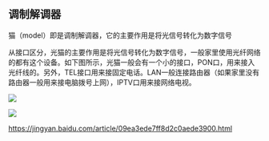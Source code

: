 ## 调制解调器

猫（model）即是调制解调器，它的主要作用是将光信号转化为数字信号

从接口区分，光猫的主要作用是将光信号转化为数字信号，一般家里使用光纤网络的都有这个设备。如下图所示，光猫一般会有一个小的接口，PON口，用来接入光纤线的。另外，TEL接口用来接固定电话。LAN一般连接路由器（如果家里没有路由器一般用来接电脑拨号上网），IPTV口用来接网络电视。


![](https://i.postimg.cc/rs1z908W/timg.png)

![](https://i.postimg.cc/mrvgmG7D/19216811.gif)

https://jingyan.baidu.com/article/09ea3ede7ff8d2c0aede3900.html
